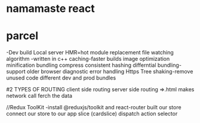  # namamaste react

 # parcel
 -Dev build
 Local server
 HMR=hot module replacement
 file watching algorithm -written in c++
 caching-faster builds 
 image optimization
 minification
 bundling
 compress
consistent hashing
differntial bundling-support older browser
diagnostic
error handling
Https
Tree shaking-remove unused code
different dev and prod bundles


#2 TYPES OF ROUTING
client side routing
server side routing =>.html makes network call ferch the data


//Redux ToolKit
-install @reduxjs/toolkit and react-router
built our store
connect our store to our app
slice (cardslice)
dispatch action
selector















